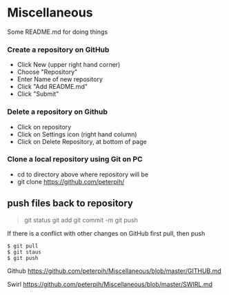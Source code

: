 # Miscellaneous
Some README.md for doing things

### Create a repository on GitHub
- Click New (upper right hand corner)
- Choose "Repository"
- Enter Name of new repository
- Click "Add README.md"
- Click "Submit"

### Delete a repository on Github
- Click on repository
- Click on Settings icon (right hand column)
- Click on Delete Repository, at bottom of page

### Clone a local repository using Git on PC
- cd to directory above where repository will be
- git clone https://github.com/peterpih/<repository name>

## push files back to repository
> git status
> git add <file name>
> git commit -m <messgae for commiting>
> git push

If there is a conflict with other changes on GitHub first pull, then push
```{R}
$ git pull
$ git staus
$ git push
``` 
Github    https://github.com/peterpih/Miscellaneous/blob/master/GITHUB.md

Swirl     https://github.com/peterpih/Miscellaneous/blob/master/SWIRL.md
